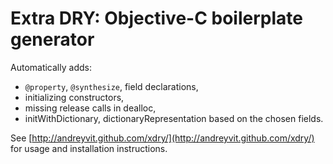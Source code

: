 Extra DRY: Objective-C boilerplate generator
============================================

Automatically adds:

* `@property`, `@synthesize`, field declarations,
* initializing constructors,
* missing release calls in dealloc,
* initWithDictionary, dictionaryRepresentation based on the chosen fields.

See [http://andreyvit.github.com/xdry/](http://andreyvit.github.com/xdry/) for usage and installation instructions.
